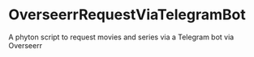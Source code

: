# OverseerrRequestViaTelegramBot
A phyton script to request movies and series via a Telegram bot via Overseerr
